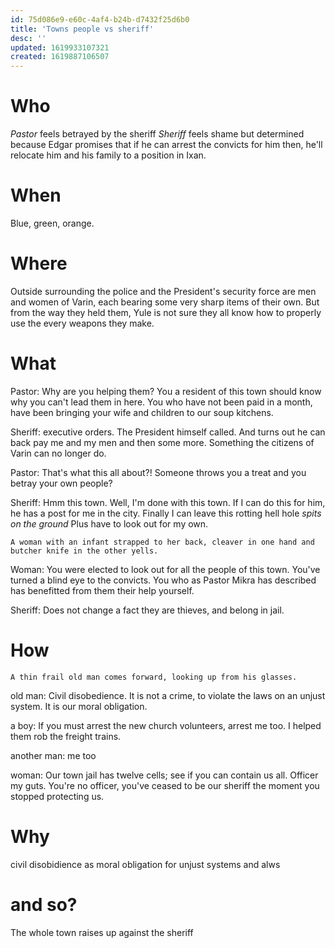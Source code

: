 ```yaml
---
id: 75d086e9-e60c-4af4-b24b-d7432f25d6b0
title: 'Towns people vs sheriff'
desc: ''
updated: 1619933107321
created: 1619887106507
---
```


# Who
*Pastor* feels betrayed by the sheriff
*Sheriff* feels shame but determined because Edgar promises that if he can arrest the convicts for him then, he'll relocate him and his family to a position in Ixan.

# When
Blue, green, orange.

# Where
Outside surrounding the police and the President's security force are men and women of Varin, each bearing some very sharp items of their own. But from the way they held them, Yule is not sure they all know how to properly use the every weapons they make.

# What

Pastor: Why are you helping them? You a resident of this town should know why you can't lead them in here. You who have not been paid in a month, have been bringing your wife and children to our soup kitchens.

Sheriff: executive orders. The President himself called. And turns out he can back pay me and my men and then some more. Something the citizens of Varin can no longer do.

Pastor: That's what this all about?! Someone throws you a treat and you betray your own people?

Sheriff: Hmm this town. Well, I'm done with this town. If I can do this for him, he has a post for me in the city. Finally I can leave this rotting hell hole *spits on the ground* Plus have to look out for my own.

`A woman with an infant strapped to her back, cleaver in one hand and butcher knife in the other yells.`

Woman: You were elected to look out for all the people of this town. You've turned a blind eye to the convicts. You who as Pastor Mikra has described has benefitted from them their help yourself.

Sheriff: Does not change a fact they are thieves, and belong in jail.

# How
`A thin frail old man comes forward, looking up from his glasses.`

old man: Civil disobedience. It is not a crime, to violate the laws on an unjust system. It is our moral obligation. 

a boy: If you must arrest the new church volunteers, arrest me too. I helped them rob the freight trains.

another man: me too

woman: Our town jail has twelve cells; see if you can contain us all. Officer my  guts. You're no officer, you've ceased to be our sheriff the moment you stopped protecting us.

# Why
civil disobidience as moral obligation for unjust systems and alws

# and so?
The whole town raises up against the sheriff